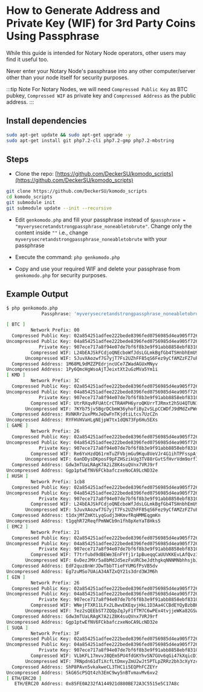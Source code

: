 # How to Generate Address and Private Key (WIF) for 3rd Party Coins Using Passphrase

While this guide is intended for Notary Node operators, other users may find it useful too.

Never enter your Notary Node's passphrase into any other computer/server other than your node itself for security purposes.

:::tip Note
For Notary Nodes, we will need `Compressed Public Key` as BTC pubkey, `Compressed WIF` as private key and `Compressed Address` as the public address.
:::

## Install dependencies

```bash
sudo apt-get update && sudo apt-get upgrade -y
sudo apt-get install git php7.2-cli php7.2-gmp php7.2-mbstring
```

## Steps

- Clone the repo: [https://github.com/DeckerSU/komodo_scripts](https://github.com/DeckerSU/komodo_scripts)

```bash
git clone https://github.com/DeckerSU/komodo_scripts
cd komodo_scripts
git submodule init
git submodule update --init --recursive
```

- Edit `genkomodo.php` and fill your passphrase instead of `$passphrase = "myverysecretandstrongpassphrase_noneabletobrute"`. Change only the content inside `""` i.e., change `myverysecretandstrongpassphrase_noneabletobrute` with your passphrase

- Execute the command: `php genkomodo.php`

- Copy and use your required WIF and delete your passphrase from `genkomodo.php` for security purposes.

## Example Output

```bash
$ php genkomodo.php
             Passphrase: 'myverysecretandstrongpassphrase_noneabletobrute'

[ BTC ]
         Network Prefix: 00
  Compressed Public Key: 02a854251adfee222bede8396fed0756985d4ea905f72611740867c7a4ad6488c1
Uncompressed Public Key: 04a854251adfee222bede8396fed0756985d4ea905f72611740867c7a4ad6488c1767ae7bed159fca39dc26e2f9de31817bd32e0d6c5a870801bcd81fb7f1c2030
            Private Key: 907ece717a8f94e07de7bf6f8b3e9f91abb8858ebf831072cdbb9016ef53bc5d
         Compressed WIF: L24bEAJSkFCdjoQNEcboWfJdsLGLmkBgfGb4TSHnbhEmU9jenaes
       Uncompressed WIF: 5JuvXAozwf7G7yjT7Fs2UZhFF85qS6Fez9yCfAMZzFZ7uPJvWtC
  Compressed Address: 1M68ML9dMZZPEdrjncUCe7ZWadAGUxMNyv
Uncompressed Address: 1Py6QmcHgWsoAjTJeixtXt2uGzMVa5Ym1i
[ KMD ]
         Network Prefix: 3C
  Compressed Public Key: 02a854251adfee222bede8396fed0756985d4ea905f72611740867c7a4ad6488c1
Uncompressed Public Key: 04a854251adfee222bede8396fed0756985d4ea905f72611740867c7a4ad6488c1767ae7bed159fca39dc26e2f9de31817bd32e0d6c5a870801bcd81fb7f1c2030
            Private Key: 907ece717a8f94e07de7bf6f8b3e9f91abb8858ebf831072cdbb9016ef53bc5d
         Compressed WIF: UtrRXqvRFUAtCrCTRAHPH6yroQKUrrTJRmxt2h5U4QTUN1jCxTAh
       Uncompressed WIF: 7KYb75jv5BgrDCbmW36yhofiBy2vSLpCCWDfJ9dMdZxPWnKicJh
  Compressed Address: RVNKRr2uxPMxJeDwFnTKjdtiLtcs7UzCZn
Uncompressed Address: RYFHVHVaHLgNEjpW7tx1dQN73Fp6Hu5EXs
[ GAME ]
         Network Prefix: 26
  Compressed Public Key: 02a854251adfee222bede8396fed0756985d4ea905f72611740867c7a4ad6488c1
Uncompressed Public Key: 04a854251adfee222bede8396fed0756985d4ea905f72611740867c7a4ad6488c1767ae7bed159fca39dc26e2f9de31817bd32e0d6c5a870801bcd81fb7f1c2030
            Private Key: 907ece717a8f94e07de7bf6f8b3e9f91abb8858ebf831072cdbb9016ef53bc5d
         Compressed WIF: Re6YxHzdQ61rmTuZFVbjmGu9Kqu8VeVJr4G1ihTPFsspAjGiErDL
       Uncompressed WIF: 6anDDysDKposF9pFZHSzikUg3TV88rGvtSfHvrVdm9orf3EW88J
  Compressed Address: Gdw3mTUaLRAgK7A2iZ8K4suQVnx7VRJ9rf
Uncompressed Address: Ggp1ptwEfNV6FCkbafczxeNoCA9LcND32e
[ HUSH ]
         Network Prefix: 1cb8
  Compressed Public Key: 02a854251adfee222bede8396fed0756985d4ea905f72611740867c7a4ad6488c1
Uncompressed Public Key: 04a854251adfee222bede8396fed0756985d4ea905f72611740867c7a4ad6488c1767ae7bed159fca39dc26e2f9de31817bd32e0d6c5a870801bcd81fb7f1c2030
            Private Key: 907ece717a8f94e07de7bf6f8b3e9f91abb8858ebf831072cdbb9016ef53bc5d
         Compressed WIF: L24bEAJSkFCdjoQNEcboWfJdsLGLmkBgfGb4TSHnbhEmU9jenaes
       Uncompressed WIF: 5JuvXAozwf7G7yjT7Fs2UZhFF85qS6Fez9yCfAMZzFZ7uPJvWtC
  Compressed Address: t1dxjMfZmKtLyqGudj3HKmvfRqHMMEqgmKn
Uncompressed Address: t1gqhR72ReqfPmNWCb9n1fh8pXeYaT8Hks5
[ EMC2 ]
         Network Prefix: 21
  Compressed Public Key: 02a854251adfee222bede8396fed0756985d4ea905f72611740867c7a4ad6488c1
Uncompressed Public Key: 04a854251adfee222bede8396fed0756985d4ea905f72611740867c7a4ad6488c1767ae7bed159fca39dc26e2f9de31817bd32e0d6c5a870801bcd81fb7f1c2030
            Private Key: 907ece717a8f94e07de7bf6f8b3e9f91abb8858ebf831072cdbb9016ef53bc5d
         Compressed WIF: T7trfubd9dBEWe3EnFYfj1r1pBueqqCaUUVKKEvLAfQvz3JFsNhs
       Uncompressed WIF: 6vDezJMXr5a8bMdJd5ezFxURCbeJdthgkqNNNMNbhhsjbJoAQhU
  Compressed Address: EdF2quz8nWrJDwTbbTTieFYUMGfPsVB5dv
Uncompressed Address: Eg7zuMSo7UAiA34ATZxQY21s3drd3WJM6h
[ GIN ]
         Network Prefix: 26
  Compressed Public Key: 02a854251adfee222bede8396fed0756985d4ea905f72611740867c7a4ad6488c1
Uncompressed Public Key: 04a854251adfee222bede8396fed0756985d4ea905f72611740867c7a4ad6488c1767ae7bed159fca39dc26e2f9de31817bd32e0d6c5a870801bcd81fb7f1c2030
            Private Key: 907ece717a8f94e07de7bf6f8b3e9f91abb8858ebf831072cdbb9016ef53bc5d
         Compressed WIF: WNejFTXR11LFx2L8wvEKEqvjHkL1D3Aa4CCBdEYQyBzbBKjPLHJQ
       Uncompressed WIF: 7ez2sQEEbST7ZQQpZqJyF1fTM7C6wPEx4tvjjeWKa82GSwnepa2
  Compressed Address: Gdw3mTUaLRAgK7A2iZ8K4suQVnx7VRJ9rf
Uncompressed Address: Ggp1ptwEfNV6FCkbafczxeNoCA9LcND32e
[ SUQA ]
         Network Prefix: 3F
  Compressed Public Key: 02a854251adfee222bede8396fed0756985d4ea905f72611740867c7a4ad6488c1
Uncompressed Public Key: 04a854251adfee222bede8396fed0756985d4ea905f72611740867c7a4ad6488c1767ae7bed159fca39dc26e2f9de31817bd32e0d6c5a870801bcd81fb7f1c2030
            Private Key: 907ece717a8f94e07de7bf6f8b3e9f91abb8858ebf831072cdbb9016ef53bc5d
         Compressed WIF: VLbKFL17mvvJ8QEm5PU4fdGKYhvSN7GUv6qGi47kXqicD1GyyMiz
       Uncompressed WIF: 7RNpdn61dTiXcfLtDmxyZmU2wJt5PTLpZRRz2bh3cXyYzcZxDiN
  Compressed Address: ShP8PAvn5vkakweCL3THC1i5EQPhFCZEYr
Uncompressed Address: SkG6ScPSQt4zh3EmC9wy5nBTvmavMv6xv2
[ ETH/ERC20 ]
   ETH/ERC20 Address: 0x85FE0A232fA144921d880BE72A3C5515e5C17A8c
```
